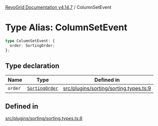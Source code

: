 [RevoGrid Documentation v4.14.7](README.md) / ColumnSetEvent

# Type Alias: ColumnSetEvent

```ts
type ColumnSetEvent: {
  order: SortingOrder;
};
```

## Type declaration

| Name | Type | Defined in |
| ------ | ------ | ------ |
| `order` | [`SortingOrder`](TypeAlias.SortingOrder.md) | [src/plugins/sorting/sorting.types.ts:9](https://github.com/revolist/revogrid/blob/1dd2182aeba2c7ed876161836e4edd5b0fccb479/src/plugins/sorting/sorting.types.ts#L9) |

## Defined in

[src/plugins/sorting/sorting.types.ts:8](https://github.com/revolist/revogrid/blob/1dd2182aeba2c7ed876161836e4edd5b0fccb479/src/plugins/sorting/sorting.types.ts#L8)
